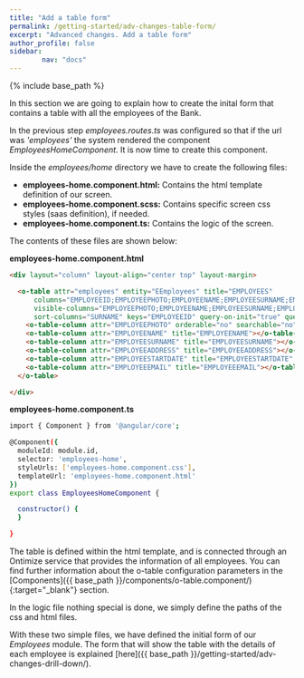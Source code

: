 ```yaml
---
title: "Add a table form"
permalink: /getting-started/adv-changes-table-form/
excerpt: "Advanced changes. Add a table form"
author_profile: false
sidebar:
        nav: "docs"
---
```


{% include base_path %}

In this section we are going to explain how to create the inital form that contains a table with
all the employees of the Bank.

In the previous step *employees.routes.ts* was configured so that if the url was *'employees'* the system rendered the component *EmployeesHomeComponent*. It is now time to create this component.

Inside the *employees/home* directory we have to create the following files:

* **employees-home.component.html:** Contains the html template definition of our screen.
* **employees-home.component.scss:** Contains specific screen css styles (saas definition), if needed.
* **employees-home.component.ts:** Contains the logic of the screen.

The contents of these files are shown below:

**employees-home.component.html**

```html
<div layout="column" layout-align="center top" layout-margin>

  <o-table attr="employees" entity="EEmployees" title="EMPLOYEES"
      columns="EMPLOYEEID;EMPLOYEEPHOTO;EMPLOYEENAME;EMPLOYEESURNAME;EMPLOYEEADDRESS;EMPLOYEESTARTDATE;EMPLOYEEEMAIL"
      visible-columns="EMPLOYEEPHOTO;EMPLOYEENAME;EMPLOYEESURNAME;EMPLOYEEADDRESS;EMPLOYEESTARTDATE;EMPLOYEEEMAIL"
      sort-columns="SURNAME" keys="EMPLOYEEID" query-on-init="true" query-rows="10" quick-filter="yes">
    <o-table-column attr="EMPLOYEEPHOTO" orderable="no" searchable="no" type="image" image-type="base64" empty-image="assets/images/no-image.png" avatar="yes"></o-table-column>
    <o-table-column attr="EMPLOYEENAME" title="EMPLOYEENAME"></o-table-column>
    <o-table-column attr="EMPLOYEESURNAME" title="EMPLOYEESURNAME"></o-table-column>
    <o-table-column attr="EMPLOYEEADDRESS" title="EMPLOYEEADDRESS"></o-table-column>
    <o-table-column attr="EMPLOYEESTARTDATE" title="EMPLOYEESTARTDATE" type="date" format="LL"></o-table-column>
    <o-table-column attr="EMPLOYEEEMAIL" title="EMPLOYEEEMAIL"></o-table-column>
  </o-table>

</div>
```

**employees-home.component.ts**

```bash
import { Component } from '@angular/core';

@Component({
  moduleId: module.id,
  selector: 'employees-home',
  styleUrls: ['employees-home.component.css'],
  templateUrl: 'employees-home.component.html'
})
export class EmployeesHomeComponent {

  constructor() {
  }

}
```
The table is defined within the html template, and is connected through an Ontimize service that provides the information of all employees. You can find further information about the o-table configuration parameters in the [Components]({{ base_path }}/components/o-table.component/){:target="_blank"} section.

In the logic file nothing special is done, we simply define the paths of the css and html files.

With these two simple files, we have defined the initial form of our *Employees* module. The form that will show the table with the details of each employee is explained [here]({{ base_path }}/getting-started/adv-changes-drill-down/).